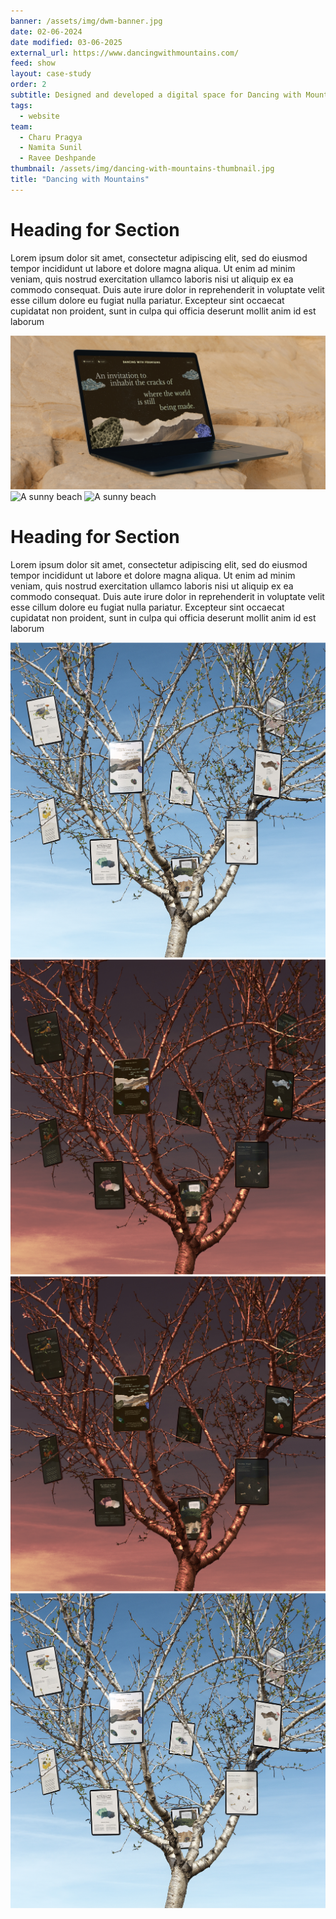```yaml
---
banner: /assets/img/dwm-banner.jpg
date: 02-06-2024
date modified: 03-06-2025
external_url: https://www.dancingwithmountains.com/
feed: show
layout: case-study
order: 2
subtitle: Designed and developed a digital space for Dancing with Mountains that translates radical philosophies into an exploratory web experience.
tags:
  - website
team:
  - Charu Pragya
  - Namita Sunil
  - Ravee Deshpande
thumbnail: /assets/img/dancing-with-mountains-thumbnail.jpg
title: "Dancing with Mountains"
---
```


# Heading for Section

Lorem ipsum dolor sit amet, consectetur adipiscing elit, sed do eiusmod tempor incididunt ut labore et dolore magna aliqua. Ut enim ad minim veniam, quis nostrud exercitation ullamco laboris nisi ut aliquip ex ea commodo consequat. Duis aute irure dolor in reprehenderit in voluptate velit esse cillum dolore eu fugiat nulla pariatur. Excepteur sint occaecat cupidatat non proident, sunt in culpa qui officia deserunt mollit anim id est laborum

<div class="img-grid">
<img src="../assets/img/dwm-5.jpg" alt="A sunny beach">
</div>

<div class="img-grid">
<img src="../assets/img/dwm-1.gif" alt="A sunny beach">
<img src="../assets/img/dwm-2.gif" alt="A sunny beach">
</div>

# Heading for Section

Lorem ipsum dolor sit amet, consectetur adipiscing elit, sed do eiusmod tempor incididunt ut labore et dolore magna aliqua. Ut enim ad minim veniam, quis nostrud exercitation ullamco laboris nisi ut aliquip ex ea commodo consequat. Duis aute irure dolor in reprehenderit in voluptate velit esse cillum dolore eu fugiat nulla pariatur. Excepteur sint occaecat cupidatat non proident, sunt in culpa qui officia deserunt mollit anim id est laborum

<div class="img-grid">
<img class="light-only" src="../assets/img/dwm-3.jpg" alt="A sunny beach">
<img class="dark-only" src="../assets/img/dwm-4.jpg" alt="A sunny beach">
<img class="light-only" src="../assets/img/dwm-4.jpg" alt="A sunny beach">
<img class="dark-only" src="../assets/img/dwm-3.jpg" alt="A sunny beach">
</div>

